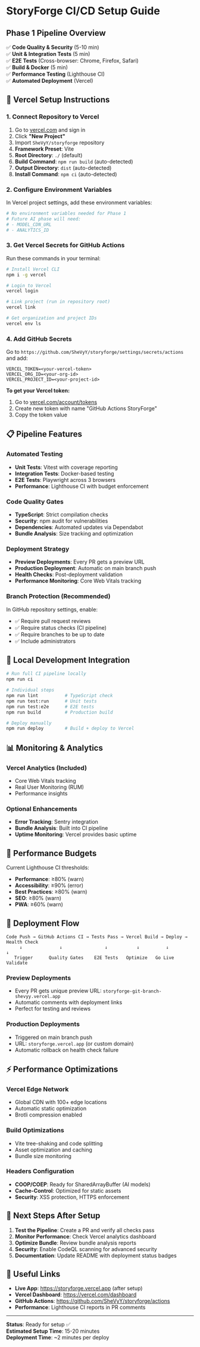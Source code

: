 # StoryForge CI/CD Setup Guide

## Phase 1 Pipeline Overview

✅ **Code Quality & Security** (5-10 min)  
✅ **Unit & Integration Tests** (5 min)  
✅ **E2E Tests** (Cross-browser: Chrome, Firefox, Safari)  
✅ **Build & Docker** (5 min)  
✅ **Performance Testing** (Lighthouse CI)  
✅ **Automated Deployment** (Vercel)  

## 🚀 Vercel Setup Instructions

### 1. Connect Repository to Vercel
1. Go to [vercel.com](https://vercel.com) and sign in
2. Click **"New Project"**
3. Import `SheVyY/storyforge` repository
4. **Framework Preset**: Vite
5. **Root Directory**: `./` (default)
6. **Build Command**: `npm run build` (auto-detected)
7. **Output Directory**: `dist` (auto-detected)
8. **Install Command**: `npm ci` (auto-detected)

### 2. Configure Environment Variables
In Vercel project settings, add these environment variables:

```bash
# No environment variables needed for Phase 1
# Future AI phase will need:
# - MODEL_CDN_URL
# - ANALYTICS_ID
```

### 3. Get Vercel Secrets for GitHub Actions
Run these commands in your terminal:

```bash
# Install Vercel CLI
npm i -g vercel

# Login to Vercel
vercel login

# Link project (run in repository root)
vercel link

# Get organization and project IDs
vercel env ls
```

### 4. Add GitHub Secrets
Go to `https://github.com/SheVyY/storyforge/settings/secrets/actions` and add:

```
VERCEL_TOKEN=<your-vercel-token>
VERCEL_ORG_ID=<your-org-id>  
VERCEL_PROJECT_ID=<your-project-id>
```

**To get your Vercel token:**
1. Go to [vercel.com/account/tokens](https://vercel.com/account/tokens)
2. Create new token with name "GitHub Actions StoryForge"
3. Copy the token value

## 📋 Pipeline Features

### Automated Testing
- **Unit Tests**: Vitest with coverage reporting
- **Integration Tests**: Docker-based testing
- **E2E Tests**: Playwright across 3 browsers
- **Performance**: Lighthouse CI with budget enforcement

### Code Quality Gates
- **TypeScript**: Strict compilation checks
- **Security**: npm audit for vulnerabilities  
- **Dependencies**: Automated updates via Dependabot
- **Bundle Analysis**: Size tracking and optimization

### Deployment Strategy
- **Preview Deployments**: Every PR gets a preview URL
- **Production Deployment**: Automatic on main branch push
- **Health Checks**: Post-deployment validation
- **Performance Monitoring**: Core Web Vitals tracking

### Branch Protection (Recommended)
In GitHub repository settings, enable:
- ✅ Require pull request reviews
- ✅ Require status checks (CI pipeline)
- ✅ Require branches to be up to date
- ✅ Include administrators

## 🔧 Local Development Integration

```bash
# Run full CI pipeline locally
npm run ci

# Individual steps
npm run lint          # TypeScript check
npm run test:run      # Unit tests  
npm run test:e2e      # E2E tests
npm run build         # Production build

# Deploy manually
npm run deploy        # Build + deploy to Vercel
```

## 📊 Monitoring & Analytics

### Vercel Analytics (Included)
- Core Web Vitals tracking
- Real User Monitoring (RUM)
- Performance insights

### Optional Enhancements
- **Error Tracking**: Sentry integration
- **Bundle Analysis**: Built into CI pipeline
- **Uptime Monitoring**: Vercel provides basic uptime

## 🚨 Performance Budgets

Current Lighthouse CI thresholds:
- **Performance**: ≥80% (warn)
- **Accessibility**: ≥90% (error)
- **Best Practices**: ≥80% (warn)
- **SEO**: ≥80% (warn)
- **PWA**: ≥60% (warn)

## 🔄 Deployment Flow

```
Code Push → GitHub Actions CI → Tests Pass → Vercel Build → Deploy → Health Check
     ↓              ↓                ↓           ↓          ↓          ↓
   Trigger      Quality Gates    E2E Tests   Optimize   Go Live   Validate
```

### Preview Deployments
- Every PR gets unique preview URL: `storyforge-git-branch-shevyy.vercel.app`
- Automatic comments with deployment links
- Perfect for testing and reviews

### Production Deployments  
- Triggered on main branch push
- URL: `storyforge.vercel.app` (or custom domain)
- Automatic rollback on health check failure

## ⚡ Performance Optimizations

### Vercel Edge Network
- Global CDN with 100+ edge locations
- Automatic static optimization
- Brotli compression enabled

### Build Optimizations
- Vite tree-shaking and code splitting
- Asset optimization and caching
- Bundle size monitoring

### Headers Configuration
- **COOP/COEP**: Ready for SharedArrayBuffer (AI models)
- **Cache-Control**: Optimized for static assets
- **Security**: XSS protection, HTTPS enforcement

## 🎯 Next Steps After Setup

1. **Test the Pipeline**: Create a PR and verify all checks pass
2. **Monitor Performance**: Check Vercel analytics dashboard  
3. **Optimize Bundle**: Review bundle analysis reports
4. **Security**: Enable CodeQL scanning for advanced security
5. **Documentation**: Update README with deployment status badges

## 🔗 Useful Links

- **Live App**: https://storyforge.vercel.app (after setup)
- **Vercel Dashboard**: https://vercel.com/dashboard
- **GitHub Actions**: https://github.com/SheVyY/storyforge/actions
- **Performance**: Lighthouse CI reports in PR comments

---

**Status**: Ready for setup ✅  
**Estimated Setup Time**: 15-20 minutes  
**Deployment Time**: ~2 minutes per deploy